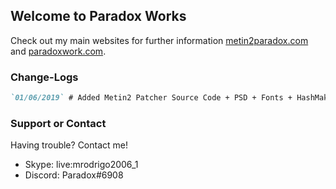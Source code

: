 ## Welcome to Paradox Works

Check out my main websites for further information [metin2paradox.com](https://metin2paradox.com/) and [paradoxwork.com](https://paradoxwork.com/).

### Change-Logs

```markdown
`01/06/2019` # Added Metin2 Patcher Source Code + PSD + Fonts + HashMaker (C#)
```

### Support or Contact

Having trouble? Contact me!

- Skype: live:mrodrigo2006_1
- Discord: Paradox#6908
